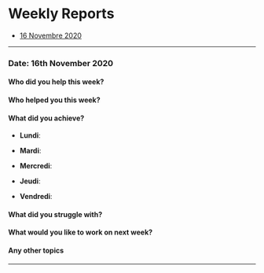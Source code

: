 # Weekly Reports

* [16 Novembre 2020](#date-16th-november-2020)

-------------------------------------------------------------------  

### Date: 16th November 2020

#### Who did you help this week?

#### Who helped you this week?

#### What did you achieve?

* **Lundi**: 

* **Mardi**: 

* **Mercredi**: 

* **Jeudi**: 

* **Vendredi**: 

#### What did you struggle with?

#### What would you like to work on next week?

#### Any other topics


-------------------------------------------------------------------

